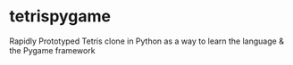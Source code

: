 # tetrispygame
Rapidly Prototyped Tetris clone in Python as a way to learn the language &amp; the Pygame framework
